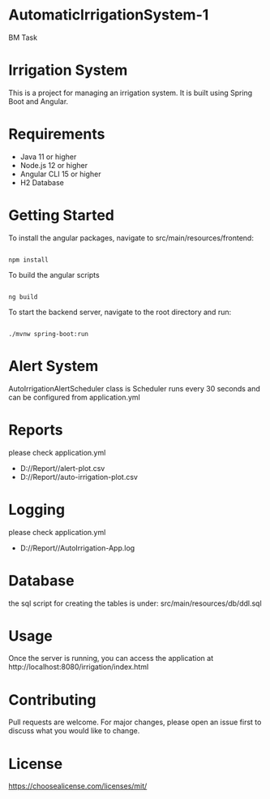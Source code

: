 # AutomaticIrrigationSystem-1
BM Task

# Irrigation System
This is a project for managing an irrigation system. It is built using Spring Boot and Angular.

# Requirements
* Java 11 or higher
* Node.js 12 or higher
* Angular CLI 15 or higher
* H2 Database


# Getting Started
To install the angular packages, navigate to src/main/resources/frontend:

<pre><code>
npm install
</code></pre> 

To build the angular scripts

<pre><code>
ng build
</code></pre> 

To start the backend server, navigate to the root directory and run:

<pre><code>
./mvnw spring-boot:run
</code></pre> 


# Alert System
AutoIrrigationAlertScheduler class is Scheduler runs every 30 seconds and can be configured from application.yml

# Reports
please check application.yml

* D://Report//alert-plot.csv
* D://Report//auto-irrigation-plot.csv

# Logging
please check application.yml
* D://Report//AutoIrrigation-App.log

# Database 
the sql script for creating the tables is under:
src/main/resources/db/ddl.sql

# Usage
Once the server is running, you can access the application at http://localhost:8080/irrigation/index.html

# Contributing
Pull requests are welcome. For major changes, please open an issue first to discuss what you would like to change.

# License
https://choosealicense.com/licenses/mit/ 






